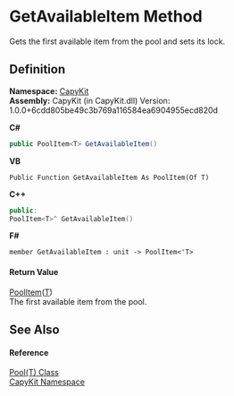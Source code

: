 # GetAvailableItem Method


Gets the first available item from the pool and sets its lock.



## Definition
**Namespace:** <a href="N_CapyKit">CapyKit</a>  
**Assembly:** CapyKit (in CapyKit.dll) Version: 1.0.0+6cdd805be49c3b769a116584ea6904955ecd820d

**C#**
``` C#
public PoolItem<T> GetAvailableItem()
```
**VB**
``` VB
Public Function GetAvailableItem As PoolItem(Of T)
```
**C++**
``` C++
public:
PoolItem<T>^ GetAvailableItem()
```
**F#**
``` F#
member GetAvailableItem : unit -> PoolItem<'T> 
```



#### Return Value
<a href="T_CapyKit_PoolItem_1">PoolItem</a>(<a href="T_CapyKit_Pool_1">T</a>)  
The first available item from the pool.

## See Also


#### Reference
<a href="T_CapyKit_Pool_1">Pool(T) Class</a>  
<a href="N_CapyKit">CapyKit Namespace</a>  
